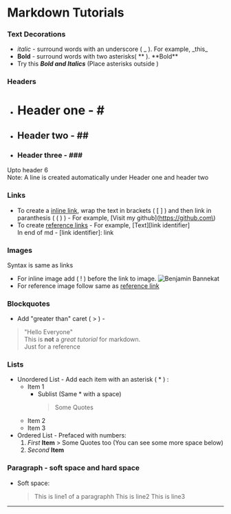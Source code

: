 # Markdown Tutorials
### Text Decorations
- _italic_ - surround words with an underscore ( _ ). For example, \_this\_
- **Bold** - surround words with two asterisks( ** ).  \*\*Bold\*\*
- Try this **_Bold and Italics_** (Place asterisks outside )

### Headers
- # Header one - \#
- ## Header two - \#\#
- ### Header three - \#\#\# <br>
Upto header 6 <br>
Note: A line is created automatically under Header one and header two

### Links
- To create a [inline link](#), wrap the text in brackets ( [ ] ) and then link in paranthesis ( ( ) ) - For example, \[Visit my github\]\(https://github.com\) 
- To create [reference links][md tuts] - For example, \[Text\]\[link identifier\]<br>
In end of md - \[link identifier\]: link

### Images
Syntax is same as links<br>
- For inline image add ( ! ) before the link to image. ![Benjamin Bannekat](https://octodex.github.com/images/bannekat.png)
- For reference image follow same as [reference link][image]

### Blockquotes
- Add "greater than" caret ( > ) - 
> "Hello Everyone"<br>
> This is **not** a _great tutorial_ for markdown.<br>
> Just for a reference

### Lists
- Unordered List - Add each item with an asterisk ( * ) :
    * Item 1
        * Sublist (Same * with a space)
            > Some Quotes
    * Item 2
    * Item 3
- Ordered List - Prefaced with numbers:
    1. _First_ **Item**
      > Some Quotes too (You can see some more space below)
    2. _Second_ **Item**
    
### Paragraph - soft space and hard space
   - Soft space:
      > This is line1 of a paragraphh
      This is line2
      This is line3


-----------
[md tuts]: https://www.markdowntutorial.com/
[image]: http://icons.iconarchive.com/icons/google/noto-emoji-animals-nature/256/22221-cat-icon.png
